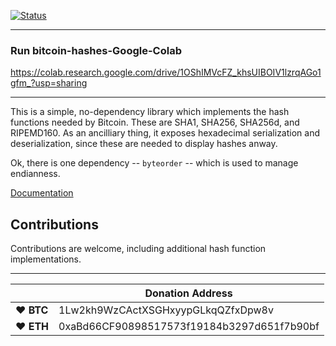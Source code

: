 [![Status](https://travis-ci.org/rust-bitcoin/bitcoin_hashes.png?branch=master)](https://travis-ci.org/rust-bitcoin/bitcoin_hashes)

-------------------------
### Run bitcoin-hashes-Google-Colab

https://colab.research.google.com/drive/1OShIMVcFZ_khsUIBOIV1lzrqAGo1gfm_?usp=sharing

-------------------------

This is a simple, no-dependency library which implements the hash functions
needed by Bitcoin. These are SHA1, SHA256, SHA256d, and RIPEMD160. As an
ancilliary thing, it exposes hexadecimal serialization and deserialization,
since these are needed to display hashes anway.

Ok, there is one dependency -- `byteorder` -- which is used to manage endianness.

[Documentation](https://docs.rs/bitcoin_hashes/)

## Contributions

Contributions are welcome, including additional hash function implementations.


----

|  | Donation Address |
| --- | --- |
| ♥ __BTC__ | 1Lw2kh9WzCActXSGHxyypGLkqQZfxDpw8v |
| ♥ __ETH__ | 0xaBd66CF90898517573f19184b3297d651f7b90bf |

